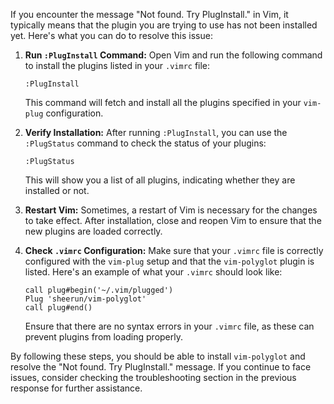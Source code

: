 If you encounter the message "Not found. Try PlugInstall." in Vim, it typically means that the plugin you are trying to use has not been installed yet. Here's what you can do to resolve this issue:

1. **Run `:PlugInstall` Command:**
   Open Vim and run the following command to install the plugins listed in your `.vimrc` file:

   ```vim
   :PlugInstall
   ```

   This command will fetch and install all the plugins specified in your `vim-plug` configuration.

2. **Verify Installation:**
   After running `:PlugInstall`, you can use the `:PlugStatus` command to check the status of your plugins:

   ```vim
   :PlugStatus
   ```

   This will show you a list of all plugins, indicating whether they are installed or not.

3. **Restart Vim:**
   Sometimes, a restart of Vim is necessary for the changes to take effect. After installation, close and reopen Vim to ensure that the new plugins are loaded correctly.

4. **Check `.vimrc` Configuration:**
   Make sure that your `.vimrc` file is correctly configured with the `vim-plug` setup and that the `vim-polyglot` plugin is listed. Here's an example of what your `.vimrc` should look like:

   ```vim
   call plug#begin('~/.vim/plugged')
   Plug 'sheerun/vim-polyglot'
   call plug#end()
   ```

   Ensure that there are no syntax errors in your `.vimrc` file, as these can prevent plugins from loading properly.

By following these steps, you should be able to install `vim-polyglot` and resolve the "Not found. Try PlugInstall." message. If you continue to face issues, consider checking the troubleshooting section in the previous response for further assistance.

